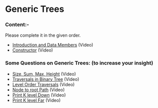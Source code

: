 # Generic Trees
### Content:-
Please complete it in the given order.

  * [Introduction and Data Members](https://www.youtube.com/watch?v=W8xT5SkuV3w&list=PL-Jc9J83PIiHYxUk8dSu2_G7MR1PaGXN4&index=1) (Video)
  * [Constructor](https://www.youtube.com/watch?v=XV1ADVV6FbQ&list=PL-Jc9J83PIiHYxUk8dSu2_G7MR1PaGXN4&index=2) (Video)
  
  
### Some Questions on Generic Trees: (to increase your insight)
  * [Size, Sum, Max, Height](https://www.youtube.com/watch?v=Y7fg3QS6u6w&list=PL-Jc9J83PIiHYxUk8dSu2_G7MR1PaGXN4&index=5) (Video)
  * [Traversals in Binary Tree](https://www.youtube.com/watch?v=BuVNOAh33No&list=PL-Jc9J83PIiHYxUk8dSu2_G7MR1PaGXN4&index=8) (Video)
  * [Level Order Traversals](https://www.youtube.com/watch?v=U7rLw0jXI0E&list=PL-Jc9J83PIiHYxUk8dSu2_G7MR1PaGXN4&index=10) (Video)
  * [Node to root Path](https://www.youtube.com/watch?v=1Kyc-zQS7eQ&list=PL-Jc9J83PIiHYxUk8dSu2_G7MR1PaGXN4&index=18) (Video)
  * [Print K level Down](https://www.youtube.com/watch?v=KvcfuGcdDMg&list=PL-Jc9J83PIiHYxUk8dSu2_G7MR1PaGXN4&index=22) (Video)
  * [Print K level Far](https://www.youtube.com/watch?v=B89In5BctFA&list=PL-Jc9J83PIiHYxUk8dSu2_G7MR1PaGXN4&index=26) (Video)
